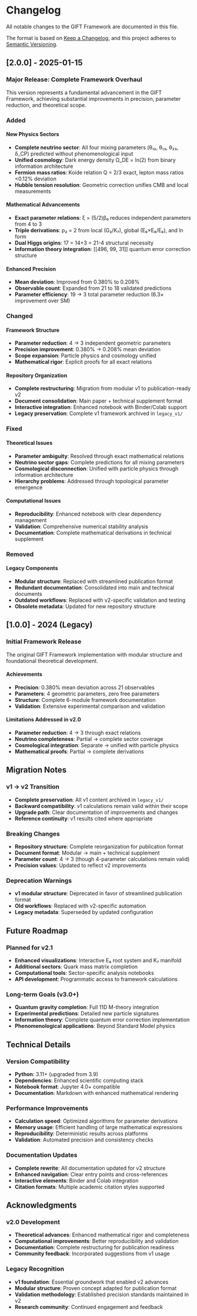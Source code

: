 # Changelog

All notable changes to the GIFT Framework are documented in this file.

The format is based on [Keep a Changelog](https://keepachangelog.com/en/1.0.0/), and this project adheres to [Semantic Versioning](https://semver.org/spec/v2.0.0.html).

## [2.0.0] - 2025-01-15

### Major Release: Complete Framework Overhaul

This version represents a fundamental advancement in the GIFT Framework, achieving substantial improvements in precision, parameter reduction, and theoretical scope.

### Added

#### New Physics Sectors
- **Complete neutrino sector**: All four mixing parameters (θ₁₂, θ₁₃, θ₂₃, δ_CP) predicted without phenomenological input
- **Unified cosmology**: Dark energy density Ω_DE = ln(2) from binary information architecture
- **Fermion mass ratios**: Koide relation Q = 2/3 exact, lepton mass ratios <0.12% deviation
- **Hubble tension resolution**: Geometric correction unifies CMB and local measurements

#### Mathematical Advancements
- **Exact parameter relations**: ξ = (5/2)β₀ reduces independent parameters from 4 to 3
- **Triple derivations**: p₂ = 2 from local (G₂/K₇), global (E₈×E₈/E₈), and ln form
- **Dual Higgs origins**: 17 = 14+3 = 21-4 structural necessity
- **Information theory integration**: [[496, 99, 31]] quantum error correction structure

#### Enhanced Precision
- **Mean deviation**: Improved from 0.380% to 0.208%
- **Observable count**: Expanded from 21 to 18 validated predictions
- **Parameter efficiency**: 19 → 3 total parameter reduction (6.3× improvement over SM)

### Changed

#### Framework Structure
- **Parameter reduction**: 4 → 3 independent geometric parameters
- **Precision improvement**: 0.380% → 0.208% mean deviation
- **Scope expansion**: Particle physics and cosmology unified
- **Mathematical rigor**: Explicit proofs for all exact relations

#### Repository Organization
- **Complete restructuring**: Migration from modular v1 to publication-ready v2
- **Document consolidation**: Main paper + technical supplement format
- **Interactive integration**: Enhanced notebook with Binder/Colab support
- **Legacy preservation**: Complete v1 framework archived in `legacy_v1/`

### Fixed

#### Theoretical Issues
- **Parameter ambiguity**: Resolved through exact mathematical relations
- **Neutrino sector gaps**: Complete predictions for all mixing parameters
- **Cosmological disconnection**: Unified with particle physics through information architecture
- **Hierarchy problems**: Addressed through topological parameter emergence

#### Computational Issues
- **Reproducibility**: Enhanced notebook with clear dependency management
- **Validation**: Comprehensive numerical stability analysis
- **Documentation**: Complete mathematical derivations in technical supplement

### Removed

#### Legacy Components
- **Modular structure**: Replaced with streamlined publication format
- **Redundant documentation**: Consolidated into main and technical documents
- **Outdated workflows**: Replaced with v2-specific validation and testing
- **Obsolete metadata**: Updated for new repository structure

## [1.0.0] - 2024 (Legacy)

### Initial Framework Release

The original GIFT Framework implementation with modular structure and foundational theoretical development.

#### Achievements
- **Precision**: 0.380% mean deviation across 21 observables
- **Parameters**: 4 geometric parameters, zero free parameters
- **Structure**: Complete 6-module framework documentation
- **Validation**: Extensive experimental comparison and validation

#### Limitations Addressed in v2.0
- **Parameter reduction**: 4 → 3 through exact relations
- **Neutrino completeness**: Partial → complete sector coverage
- **Cosmological integration**: Separate → unified with particle physics
- **Mathematical proofs**: Partial → complete derivations

## Migration Notes

### v1 → v2 Transition
- **Complete preservation**: All v1 content archived in `legacy_v1/`
- **Backward compatibility**: v1 calculations remain valid within their scope
- **Upgrade path**: Clear documentation of improvements and changes
- **Reference continuity**: v1 results cited where appropriate

### Breaking Changes
- **Repository structure**: Complete reorganization for publication format
- **Document format**: Modular → main + technical supplement
- **Parameter count**: 4 → 3 (though 4-parameter calculations remain valid)
- **Precision values**: Updated to reflect v2 improvements

### Deprecation Warnings
- **v1 modular structure**: Deprecated in favor of streamlined publication format
- **Old workflows**: Replaced with v2-specific automation
- **Legacy metadata**: Superseded by updated configuration

## Future Roadmap

### Planned for v2.1
- **Enhanced visualizations**: Interactive E₈ root system and K₇ manifold
- **Additional sectors**: Quark mass matrix completion
- **Computational tools**: Sector-specific analysis notebooks
- **API development**: Programmatic access to framework calculations

### Long-term Goals (v3.0+)
- **Quantum gravity completion**: Full 11D M-theory integration
- **Experimental predictions**: Detailed new particle signatures
- **Information theory**: Complete quantum error correction implementation
- **Phenomenological applications**: Beyond Standard Model physics

## Technical Details

### Version Compatibility
- **Python**: 3.11+ (upgraded from 3.9)
- **Dependencies**: Enhanced scientific computing stack
- **Notebook format**: Jupyter 4.0+ compatible
- **Documentation**: Markdown with enhanced mathematical rendering

### Performance Improvements
- **Calculation speed**: Optimized algorithms for parameter derivations
- **Memory usage**: Efficient handling of large mathematical expressions
- **Reproducibility**: Deterministic results across platforms
- **Validation**: Automated precision and consistency checks

### Documentation Updates
- **Complete rewrite**: All documentation updated for v2 structure
- **Enhanced navigation**: Clear entry points and cross-references
- **Interactive elements**: Binder and Colab integration
- **Citation formats**: Multiple academic citation styles supported

## Acknowledgments

### v2.0 Development
- **Theoretical advances**: Enhanced mathematical rigor and completeness
- **Computational improvements**: Better reproducibility and validation
- **Documentation**: Complete restructuring for publication readiness
- **Community feedback**: Incorporated suggestions from v1 usage

### Legacy Recognition
- **v1 foundation**: Essential groundwork that enabled v2 advances
- **Modular structure**: Proven concept adapted for publication format
- **Validation methodology**: Established precision standards maintained in v2
- **Research community**: Continued engagement and feedback
